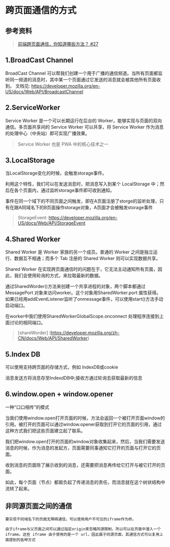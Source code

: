 # 跨页面通信的方式
## 参考资料
> [前端跨页面通信，你知道哪些方法？ #27](https://github.com/alienzhou/blog/issues/27)

## 1.BroadCast Channel
 BroadCast Channel 可以帮我们创建一个用于广播的通信频道。当所有页面都监听同一频道的消息时，其中某一个页面通过它发送的消息就会被其他所有页面收到。
 文档见: https://developer.mozilla.org/en-US/docs/Web/API/BroadcastChannel

## 2.ServiceWorker
 Service Worker 是一个可以长期运行在后台的 Worker，能够实现与页面的双向通信。多页面共享间的 Service Worker 可以共享，将 Service Worker 作为消息的处理中心（中央站）即可实现广播效果。
 > Service Worker 也是 PWA 中的核心技术之一

## 3.LocalStorage
 当LocalStorage变化的时候，会触发storage事件。

 利用这个特性，我们可以在发送消息时，把消息写入到某个 LocalStorage 中；然后在各个页面内，通过监听storage事件即可收到通知。

 事件在同一个域下的不同页面之间触发，即在A页面注册了storge的监听处理，只有在跟A同域名下的B页面操作storage对象，A页面才会被触发storage事件

 > StorageEvent: https://developer.mozilla.org/en-US/docs/Web/API/StorageEvent

## 4.Shared Worker
  Shared Worker 是 Worker 家族的另一个成员。普通的 Worker 之间是独立运行、数据互不相通；而多个 Tab 注册的 Shared Worker 则可以实现数据共享。

  Shared Worker 在实现跨页面通信时的问题在于，它无法主动通知所有页面，因此，我们会使用轮询的方式，来拉取最新的数据。

  通过SharedWorder()方法来创建一个共享进程的对象，两个脚本都通过 MessagePort 对象来访问worker。这个对象用SharedWorker.port 属性获得。如果已经用addEventListener监听了onmessage事件，可以使用start()方法手动启动端口。

  在worker中我们使用SharedWorkerGlobalScope.onconnect 处理程序连接到上面讨论的相同端口。
 > [shareWorder] (https://developer.mozilla.org/zh-CN/docs/Web/API/SharedWorker)

 ## 5.Index DB
   可以使用支持跨页面的存储方式，例如 IndexDB或cookie
   
   消息发送方将消息存至IndexdDB中;接收方通过轮询去获取最新的信息

 ## 6.window.open + window.opener
   一种“口口相传”的模式

   当我们使用window.open打开页面的时候，方法会返回一个被打开页面window的引用。被打开的页面可以通过window.opener获取到打开它的页面的引用，通过这种方式我们把这些页面建立起了联系。

   我们把window.open打开的页面的window对象收集起来，然后，当我们需要发送消息的时候，作为消息的发起方，页面需要同事通知它打开的页面与打开它的页面。

   收到消息的页面除了展示收到的消息，还需要把消息再传给它打开与被它打开的页面。

   如此，每个页面（节点）都肩负起了传递消息的责任，而消息就在这个树状结构中流转了起来。

 ## 非同源页面之间的通信
    要实现不同域名下的页面无障碍通信，可以使用用户不可见的iframe作为桥。

    由于iframe与父页面之间可以通过指定origin来忽略同源限制，所以可以在页面中潜入一个iframe。这些 iframe 由于使用的是一个 url，因此属于同源页面，其通信方式可以复用上面提到的各种方式